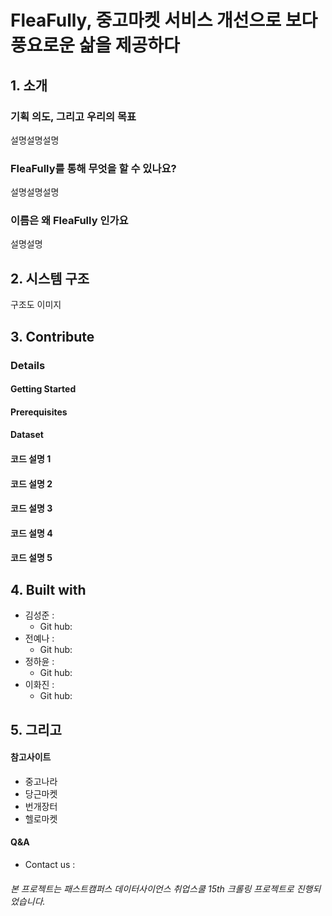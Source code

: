 # FleaFully, 중고마켓 서비스 개선으로 보다 풍요로운 삶을 제공하다

## 1. 소개 
### 기획 의도, 그리고 우리의 목표 
설명설명설명 
### FleaFully를 통해 무엇을 할 수 있나요?
설명설명설명 
### 이름은 왜 FleaFully 인가요
설명설명 
## 2. 시스템 구조
구조도 이미지 
## 3. Contribute 
### Details 
#### Getting Started
#### Prerequisites
#### Dataset 
#### 코드 설명 1 
#### 코드 설명 2
#### 코드 설명 3
#### 코드 설명 4 
#### 코드 설명 5 
## 4. Built with 
- 김성준 : 
  - Git hub: 
- 전예나 : 
  - Git hub: 
- 정하윤 : 
  - Git hub: 
- 이화진 : 
  - Git hub: 
## 5. 그리고 
#### 참고사이트 
- 중고나라
- 당근마켓
- 번개장터
- 헬로마켓 
#### Q&A
- Contact us :  
###### 본 프로젝트는 패스트캠퍼스 데이터사이언스 취업스쿨 15th 크롤링 프로젝트로 진행되었습니다.
